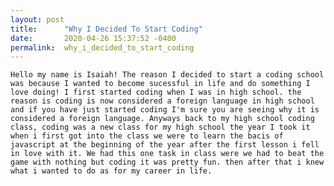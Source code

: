 ```yaml
---
layout: post
title:      "Why I Decided To Start Coding"
date:       2020-04-26 15:37:52 -0400
permalink:  why_i_decided_to_start_coding
---
```



    Hello my name is Isaiah! The reason I decided to start a coding school was because I wanted to become sucessful in life and do something I love doing! I first started coding when I was in high school. the reason is coding is now considered a foreign language in high school and if you have just started coding I'm sure you are seeing why it is considered a foreign language. Anyways back to my high school coding class, coding was a new class for my high school the year I took it when i first got into the class we were to learn the bacis of javascript at the beginning of the year after the first lesson i fell in love with it. We had this one task in class were we had to beat the game with nothing but coding it was pretty fun. then after that i knew what i wanted to do as for my career in life. 
